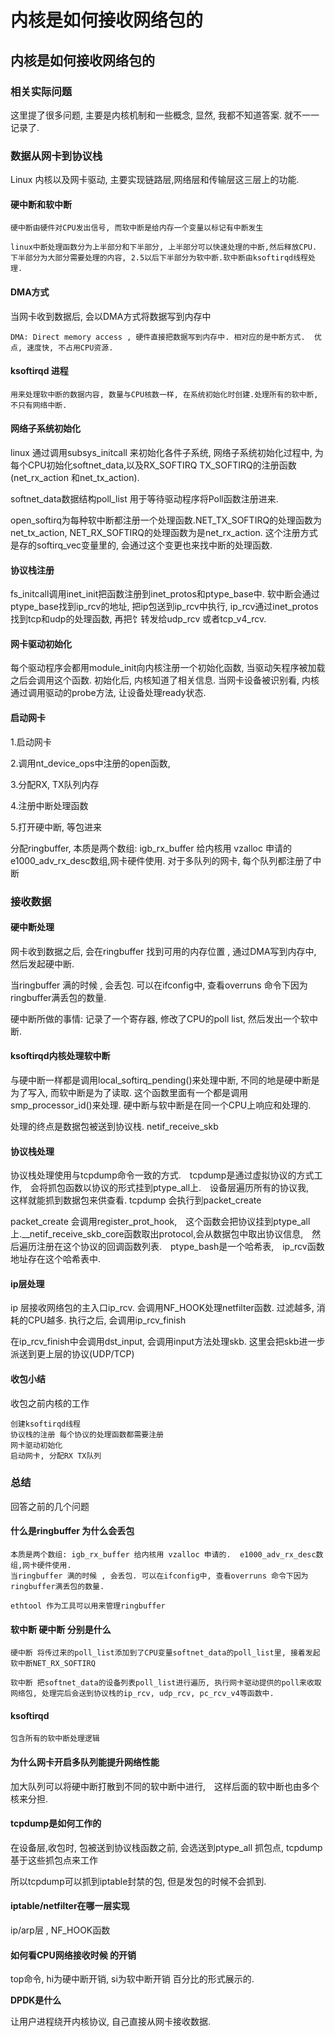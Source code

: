 # 内核是如何接收网络包的

## 内核是如何接收网络包的

### 相关实际问题

这里提了很多问题, 主要是内核机制和一些概念, 显然, 我都不知道答案. 就不一一记录了.

### 数据从网卡到协议栈

Linux 内核以及网卡驱动, 主要实现链路层,网络层和传输层这三层上的功能.

#### 硬中断和软中断

```
硬中断由硬件对CPU发出信号, 而软中断是给内存一个变量以标记有中断发生

linux中断处理函数分为上半部分和下半部分, 上半部分可以快速处理的中断,然后释放CPU. 下半部分为大部分需要处理的内容, 2.5以后下半部分为软中断.软中断由ksoftirqd线程处理. 
```

#### DMA方式

当网卡收到数据后, 会以DMA方式将数据写到内存中

```
DMA: Direct memory access , 硬件直接把数据写到内存中. 相对应的是中断方式.  优点, 速度快, 不占用CPU资源. 
```

#### ksoftirqd 进程

```
用来处理软中断的数据内容, 数量与CPU核数一样, 在系统初始化时创建.处理所有的软中断, 不只有网络中断.
```

#### 网络子系统初始化

linux 通过调用subsys\_initcall 来初始化各件子系统, 网络子系统初始化过程中, 为每个CPU初始化softnet\_data,以及RX\_SOFTIRQ TX\_SOFTIRQ的注册函数(net\_rx\_action 和net\_tx\_action).

softnet\_data数据结构poll\_list 用于等待驱动程序将Poll函数注册进来.

open\_softirq为每种软中断都注册一个处理函数.NET\_TX\_SOFTIRQ的处理函数为net\_tx\_action, NET\_RX\_SOFTIRQ的处理函数为是net\_rx\_action. 这个注册方式是存的softirq\_vec变量里的, 会通过这个变更也来找中断的处理函数.

#### 协议栈注册

fs\_initcall调用inet\_init把函数注册到inet\_protos和ptype\_base中. 软中断会通过ptype\_base找到ip\_rcv的地址, 把ip包送到ip\_rcv中执行, ip\_rcv通过inet\_protos找到tcp和udp的处理函数, 再把饣转发给udp\_rcv 或者tcp\_v4\_rcv.

#### 网卡驱动初始化

每个驱动程序会都用module\_init向内核注册一个初始化函数, 当驱动矢程序被加载之后会调用这个函数. 初始化后, 内核知道了相关信息. 当网卡设备被识别看, 内核通过调用驱动的probe方法, 让设备处理ready状态.

#### 启动网卡

1.启动网卡

2.调用nt\_device\_ops中注册的open函数,

3.分配RX, TX队列内存

4.注册中断处理函数

5.打开硬中断, 等包进来

分配ringbuffer, 本质是两个数组: igb\_rx\_buffer 给内核用 vzalloc 申请的 e1000\_adv\_rx\_desc数组,网卡硬件使用. 对于多队列的网卡, 每个队列都注册了中断

### 接收数据

#### 硬中断处理

网卡收到数据之后, 会在ringbuffer 找到可用的内存位置 , 通过DMA写到内存中, 然后发起硬中断.

当ringbuffer 满的时候 , 会丢包. 可以在ifconfig中, 查看overruns 命令下因为ringbuffer满丢包的数量.

硬中断所做的事情: 记录了一个寄存器, 修改了CPU的poll list, 然后发出一个软中断.

#### ksoftirqd内核处理软中断

与硬中断一样都是调用local\_softirq\_pending()来处理中断, 不同的地是硬中断是为了写入, 而软中断是为了读取. 这个函数里面有一个都是调用smp\_processor\_id()来处理. 硬中断与软中断是在同一个CPU上响应和处理的.

处理的终点是数据包被送到协议栈. netif\_receive\_skb

#### 协议栈处理

协议栈处理使用与tcpdump命令一致的方式.　tcpdump是通过虚拟协议的方式工作,　会将抓包函数以协议的形式挂到ptype\_all上.　设备层遍历所有的协议我,　这样就能抓到数据包来供查看. tcpdump 会执行到packet\_create

packet\_create 会调用register\_prot\_hook,　这个函数会把协议挂到ptype\_all上.\_\_netif\_receive\_skb\_core函数取出protocol,会从数据包中取出协议信息,　然后遍历注册在这个协议的回调函数列表.　ptype\_bash是一个哈希表,　ip\_rcv函数地址存在这个哈希表中.

#### ip层处理

ip 层接收网络包的主入口ip\_rcv. 会调用NF\_HOOK处理netfilter函数. 过滤越多, 消耗的CPU越多. 执行之后, 会调用ip\_rcv\_finish

在ip\_rcv\_finish中会调用dst\_input, 会调用input方法处理skb. 这里会把skb进一步派送到更上层的协议(UDP/TCP)

#### 收包小结

收包之前内核的工作

```
创建ksoftirqd线程
协议栈的注册 每个协议的处理函数都需要注册
网卡驱动初始化
启动网卡, 分配RX TX队列
```

### 总结

回答之前的几个问题

#### 什么是ringbuffer 为什么会丢包

```
本质是两个数组: igb_rx_buffer 给内核用 vzalloc 申请的.  e1000_adv_rx_desc数组,网卡硬件使用.
当ringbuffer 满的时候 , 会丢包. 可以在ifconfig中, 查看overruns 命令下因为ringbuffer满丢包的数量.

ethtool 作为工具可以用来管理ringbuffer
```

#### 软中断 硬中断 分别是什么

```
硬中断 将传过来的poll_list添加到了CPU变量softnet_data的poll_list里, 接着发起软中断NET_RX_SOFTIRQ

软中断 把softnet_data的设备列表poll_list进行遍历, 执行网卡驱动提供的poll来收取网络包, 处理完后会送到协议栈的ip_rcv, udp_rcv, pc_rcv_v4等函数中. 
```

#### ksoftirqd

```
包含所有的软中断处理逻辑
```

#### 为什么网卡开启多队列能提升网络性能

加大队列可以将硬中断打散到不同的软中断中进行,　这样后面的软中断也由多个核来分担.

#### tcpdump是如何工作的

在设备层,收包时, 包被送到协议栈函数之前, 会选送到ptype\_all 抓包点, tcpdump基于这些抓包点来工作

所以tcpdump可以抓到iptable封禁的包, 但是发包的时候不会抓到.

#### iptable/netfilter在哪一层实现

ip/arp层 , NF\_HOOK函数

#### 如何看CPU网络接收时候 的开销

top命令, hi为硬中断开销, si为软中断开销 百分比的形式展示的.

**DPDK是什么**

让用户进程绕开内核协议, 自己直接从网卡接收数据.
